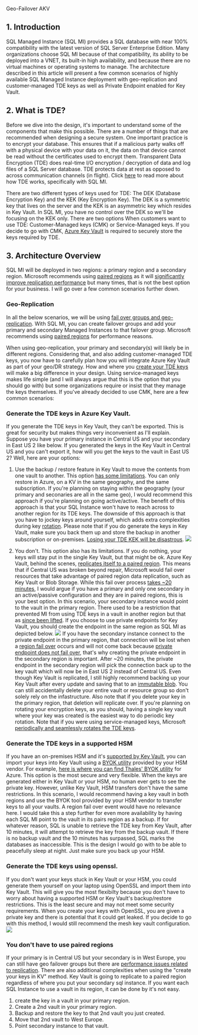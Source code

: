 Geo-Failover AKV

## 1. Introduction
SQL Managed Instance (SQL MI) provides a SQL database with near 100% compatibility with the latest version of SQL Server Enterprise Edition. Many organizations choose SQL MI because of that compatibility, its ability to be deployed into a VNET, its built-in high availability, and because there are no virtual machines or operating systems to manage. The architecture described in this article will present a few common scenarios of highly available SQL Managed Instance deployment with geo-replication and customer-managed TDE keys as well as Private Endpoint enabled for Key Vault.

## 2. What is TDE?
Before we dive into the design, it's important to understand some of the components that make this possible. There are a number of things that are recommended when designing a secure system. One important practice is to encrypt your database. This ensures that if a malicious party walks off with a physical device with your data on it, the data on that device cannot be read without the certificates used to encrypt them. Transparent Data Encryption (TDE) does real-time I/O encryption / decryption of data and log files of a SQL Server database. TDE protects data at rest as opposed to across communication channels (in flight). Click [here](https://docs.microsoft.com/en-us/sql/relational-databases/security/encryption/transparent-data-encryption?view=azuresqldb-mi-current) to read more about how TDE works, specifically with SQL MI.

There are two different types of keys used for TDE: The DEK (Database Encryption Key) and the KEK (Key Encryption Key). The DEK is a symmetric key that lives on the server and the KEK is an asymmetric key which resides in Key Vault. In SQL MI, you have no control over the DEK so we'll be focusing on the KEK only. There are two options When customers want to use TDE: Customer-Managed keys (CMK) or Service-Managed keys. If you decide to go with CMK, [Azure Key Vault](https://docs.microsoft.com/en-us/azure/key-vault/general/overview) is required to securely store the keys required by TDE.


## 3. Architecture Overview
SQL MI will be deployed in two regions: a primary region and a secondary region. Microsoft recommends using [paired regions](https://docs.microsoft.com/en-us/azure/best-practices-availability-paired-regions#what-are-paired-regions) as it will [significantly improve replication performance](https://docs.microsoft.com/en-us/azure/azure-sql/database/auto-failover-group-overview?tabs=azure-powershell#using-geo-paired-regions) but many times, that is not the best option for your business. I will go over a few common scenarios further down.

### Geo-Replication
In all the below scenarios, we will be using [fail over groups and geo-replication](https://docs.microsoft.com/en-us/azure/azure-sql/database/auto-failover-group-overview?tabs=azure-powershell). With SQL MI, you can create failover groups and add your primary and secondary Managed Instances to that failover group. Microsoft recommends using [paired regions](https://docs.microsoft.com/en-us/azure/best-practices-availability-paired-regions#what-are-paired-regions) for performance reasons.

When using geo-replication, your primary and secondary(s) will likely be in different regions. Considering that, and also adding customer-managed TDE keys, you now have to carefully plan how you will integrate Azure Key Vault as part of your geo/DR strategy. How and where you [create your TDE keys](source) will make a big difference in your design. Using service-managed keys makes life simple (and I will always argue that this is the option that you should go with) but some organizations require or insist  that they manage the keys themselves. If you've already decided to use CMK, here are a few common scenarios:

### Generate the TDE keys in Azure Key Vault.
If you generate the TDE keys in Key Vault, they can't be exported. This is great for security but makes things very inconvenient as I'll explain. Suppose you have your primary instance in Central US and your secondary in East US 2 like below. If you generated the keys in the Key Vault in Central US and you can't export it, how will you get the keys to the vault in East US 2? Well, here are your options:

1. Use the backup / restore feature in Key Vault to move the contents from one vault to another. This option [has some limitations](https://docs.microsoft.com/en-us/azure/key-vault/general/backup?tabs=azure-cli#design-considerations). You can only restore in Azure, on a KV in the same geography, and the same subscription. If you're planning on staying within the geography (your primary and seconaries are all in the same geo), I would recommend this approach if you're planning on going active/active. The benefit of this approach is that your SQL Instance won't have to reach across to another region for its TDE keys. The downside of this approach is that you have to jockey keys around yourself, which adds extra complexities during key [rotation](source). Please note that if you do generate the keys in Key Vault, make sure you back them up and store the backup in another subscription or on-premises. [Losing your TDE KEK will be disastrous](source). 
![](./media/dual-vault.png)

2. You don't. This option also has its limitations. If you do nothing, your keys will stay put in the single Key Vault, but that might be ok. Azure Key Vault, behind the scenes, [replicates itself to a paired region](source). This means that if Central US was broken beyond repair, Microsoft would fail over resources that take advantage of paired region data replication, such as Key Vault or Blob Storage. While this fail over process [takes ~20 minutes](source), I would argue if you have a primary and only one secondary in an active/passive configuration and they are in paired regions, this is your best option. In this scenario, your secondary instance would point to the vault in the primary region. There used to be a restriction that prevented MI from using TDE keys in a vault in another region but that as [since been lifted](source). If you choose to use private endpoints for Key Vault, you should create the endpoint in the same region as SQL MI as depicted below.
![](./media/sqlmi-akv.png)
If you have the secondary instance connect to the private endpoint in the primary region, that connection will be lost when a [region fail over](source) occurs and will not come back because [private endpoint does not fail over](source), that's why creating the private endpoint in the secondary region is important. After ~20 minutes, the private endpoint in the secondary region will pick the connection back up to the key vault which will now be in East US 2 instead of Central US. Even though Key Vault is replicated, I still highly recommend backing up your Key Vault after every update and saving that to an [immutable blob](source). You can still accidentally delete your entire vault or resource group so don't solely rely on the infastructure. Also note that if you delete your key in the primary region, that deletion will replicate over. If you're planning on rotating your encryption keys, as you should, having a single key vault where your key was created is the easiest way to do periodic key rotation. Note that if you were using service-managed keys, Microsoft [periodically and seamlessly rotates the TDE keys](source).

### Generate the TDE keys in a supported HSM
If you have an on-premises HSM and it's [supported by Key Vault](https://docs.microsoft.com/en-us/azure/key-vault/keys/hsm-protected-keys-byok#supported-hsms), you can import your keys into Key Vault using a [BYOK utility](source) provided by your HSM vendor. For example, [here is where you can find Thales' BYOK utility](https://supportportal.thalesgroup.com/csm?id=kb_article_view&sys_kb_id=3892db6ddb8fc45005c9143b0b961987&sysparm_article=KB0021016) for Azure. This option is the most secure and very flexible. When the keys are generated either in Key Vault or your HSM, no human ever gets to see the private key. However, unlike Key Vault, HSM transfers don't have the same restrictions. In this scenario, I would recommend having a key vault in both regions and use the BYOK tool provided by your HSM vendor to transfer keys to all your vaults. A region fail over event would have no relevance here. I would take this a step further for even more availability by having each SQL MI point to the vault in its pairs region as a backup. If for whatever reason, SQL is unable to retrieve the TDE key from Key Vault, after 10 minutes, it will attempt to retrieve the key from the backup vault. If there is no backup vault and the 10 minutes has surpassed, SQL marks the databases as inaccessible. This is the design I would go with to be able to peacefully sleep at night. Just make sure you back up your HSM.

### Generate the TDE keys using openssl.
If you don't want your keys stuck in Key Vault or your HSM, you could generate them yourself on your laptop using OpenSSL and import them into Key Vault. This will give you the most flexibilty because you don't have to worry about having a supported HSM or Key Vault's backup/restore restrictions. This is the least secure and may not meet some security requirements. When you create your keys with OpenSSL, you are given a private key and there is potential that it could get leaked. If you decide to go with this method, I would still recommend the mesh key vault configuration.
![](./media/sqlmi-akv.png)

### You don't have to use paired regions 
If your primary is in Central US but your secondary is in West Europe, you can still have geo failover groups but there are [performance issues related to replication](source). There are also additional complexities when using the "create your keys in KV" method. Key Vault is going to replicate to a paired region regardless of where you put your secondary sql instance. If you want each SQL Instance to use a vault in its region, it can be done by it's not easy.
1. create the key in a vault in your primary region.
2. Create a 2nd vault in your primary region.
3. Backup and restore the key to that 2nd vault you just created.
4. Move that 2nd vault to West Europe.
5. Point secondary instance to that vault.